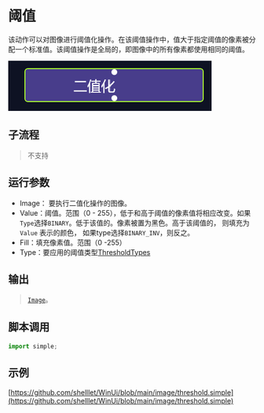# 阈值 
该动作可以对图像进行阈值化操作。在该阈值操作中，值大于指定阈值的像素被分配一个标准值。该阈值操作是全局的，即图像中的所有像素都使用相同的阈值。

![action](./images/03.png ':size=90%')


## 子流程
> 不支持

## 运行参数

* Image： 要执行二值化操作的图像。
* Value：阈值。范围（0 - 255），低于和高于阈值的像素值将相应改变。如果`Type`选择`BINARY`。低于该值的。像素被置为黑色。高于该阈值的， 则填充为`Value` 表示的颜色， 如果type选择`BINARY_INV`，则反之。
* Fill：填充像素值。范围（0 -255）
* Type：要应用的阈值类型[ThresholdTypes](../../enums/ThresholdTypes.md)

## 输出
> [`Image`](../../types/Image.md)。


## 脚本调用

```python
import simple;

```

## 示例

[https://github.com/shelllet/WinUi/blob/main/image/threshold.simple](https://github.com/shelllet/WinUi/blob/main/image/threshold.simple)


